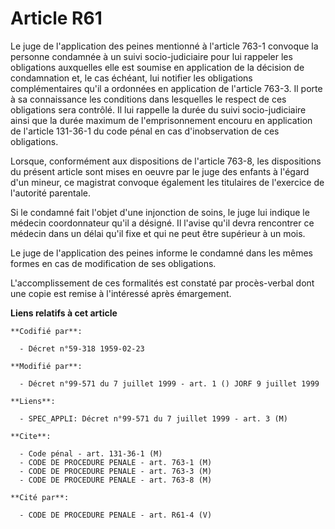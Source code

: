 # Article R61

Le juge de l'application des peines mentionné à l'article 763-1 convoque la personne condamnée à un suivi socio-judiciaire
pour lui rappeler les obligations auxquelles elle est soumise en application de la décision de condamnation et, le cas
échéant, lui notifier les obligations complémentaires qu'il a ordonnées en application de l'article 763-3. Il porte à sa
connaissance les conditions dans lesquelles le respect de ces obligations sera contrôlé. Il lui rappelle la durée du suivi
socio-judiciaire ainsi que la durée maximum de l'emprisonnement encouru en application de l'article 131-36-1 du code pénal en
cas d'inobservation de ces obligations.

Lorsque, conformément aux dispositions de l'article 763-8, les dispositions du présent article sont mises en oeuvre par le
juge des enfants à l'égard d'un mineur, ce magistrat convoque également les titulaires de l'exercice de l'autorité parentale.

Si le condamné fait l'objet d'une injonction de soins, le juge lui indique le médecin coordonnateur qu'il a désigné. Il
l'avise qu'il devra rencontrer ce médecin dans un délai qu'il fixe et qui ne peut être supérieur à un mois.

Le juge de l'application des peines informe le condamné dans les mêmes formes en cas de modification de ses obligations.

L'accomplissement de ces formalités est constaté par procès-verbal dont une copie est remise à l'intéressé après émargement.

**Liens relatifs à cet article**

	**Codifié par**:

	  - Décret n°59-318 1959-02-23

	**Modifié par**:

	  - Décret n°99-571 du 7 juillet 1999 - art. 1 () JORF 9 juillet 1999

	**Liens**:

	  - SPEC_APPLI: Décret n°99-571 du 7 juillet 1999 - art. 3 (M)

	**Cite**:

	  - Code pénal - art. 131-36-1 (M)
	  - CODE DE PROCEDURE PENALE - art. 763-1 (M)
	  - CODE DE PROCEDURE PENALE - art. 763-3 (M)
	  - CODE DE PROCEDURE PENALE - art. 763-8 (M)

	**Cité par**:

	  - CODE DE PROCEDURE PENALE - art. R61-4 (V)
